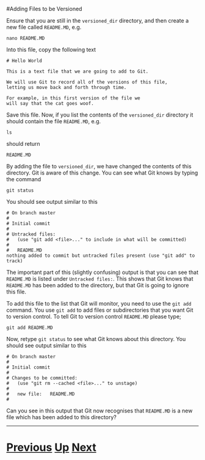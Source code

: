 #Adding Files to be Versioned

Ensure that you are still in the `versioned_dir` directory, and then create
a new file called `README.MD`, e.g.

```
nano README.MD
```

Into this file, copy the following text

```
# Hello World

This is a text file that we are going to add to Git.

We will use Git to record all of the versions of this file,
letting us move back and forth through time.

For example, in this first version of the file we
will say that the cat goes woof.
```

Save this file. Now, if you list the contents of the `versioned_dir`
directory it should contain the file `README.MD`, e.g.

```
ls
```

should return

```
README.MD
```

By adding the file to `versioned_dir`, we have changed the contents
of this directory. Git is aware of this change. You can see what Git
knows by typing the command

```
git status
```

You should see output similar to this

```
# On branch master
#
# Initial commit
#
# Untracked files:
#   (use "git add <file>..." to include in what will be committed)
#
#	README.MD
nothing added to commit but untracked files present (use "git add" to track)
```

The important part of this (slightly confusing) output is that you
can see that `README.MD` is listed under `Untracked files:`. This shows
that Git knows that `README.MD` has been added to the directory, but 
that Git is going to ignore this file.

To add this file to the list that Git will monitor, you need to use
the `git add` command. You use `git add` to add files or subdirectories
that you want Git to version control. To tell Git to version control
`README.MD` please type;

```
git add README.MD
```

Now, retype `git status` to see what Git knows about this directory. 
You should see output similar to this

```
# On branch master
#
# Initial commit
#
# Changes to be committed:
#   (use "git rm --cached <file>..." to unstage)
#
#	new file:   README.MD
#
```

Can you see in this output that Git now recognises that `README.MD` is a new file
which has been added to this directory?

***

# [Previous](basics.md) [Up](README.md) [Next](committing.md) 
